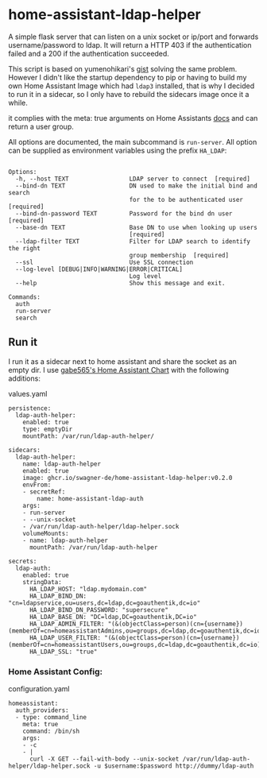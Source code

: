# home-assistant-ldap-helper
A simple flask server that can listen on a unix socket or ip/port and forwards username/password to ldap. It will return a HTTP 403 if the authentication failed and a 200 if the authentication succeeded.

This script is based on yumenohikari's [gist](https://gist.github.com/yumenohikari/8440144023cf33ab3ef0d68084a1b42f) solving the same problem. However I didn't like the startup dependency to pip or having to build my own Home Assistant Image which had `ldap3` installed, that is why I decided to run it in a sidecar, so I only have to rebuild the sidecars image once it a while.

it complies with the meta: true arguments on Home Assistants [docs](https://www.home-assistant.io/docs/authentication/providers/#command-line) and can return a user group.

All options are documented, the main subcommand is `run-server`. All option can be supplied as environment variables using the prefix `HA_LDAP`:
```Usage: ldap-helper.py [OPTIONS] COMMAND [ARGS]...

Options:
  -h, --host TEXT                 LDAP server to connect  [required]
  --bind-dn TEXT                  DN used to make the initial bind and search
                                  for the to be authenticated user  [required]
  --bind-dn-password TEXT         Password for the bind dn user  [required]
  --base-dn TEXT                  Base DN to use when looking up users
                                  [required]
  --ldap-filter TEXT              Filter for LDAP search to identify the right
                                  group membership  [required]
  --ssl                           Use SSL connection
  --log-level [DEBUG|INFO|WARNING|ERROR|CRITICAL]
                                  Log level
  --help                          Show this message and exit.

Commands:
  auth
  run-server
  search
```

## Run it
I run it as a sidecar next to home assistant and share the socket as an empty dir. I use [gabe565's Home Assistant Chart](https://github.com/gabe565/charts/blob/main/charts/home-assistant/) with the following additions:

values.yaml
```
persistence:
  ldap-auth-helper:
    enabled: true
    type: emptyDir
    mountPath: /var/run/ldap-auth-helper/

sidecars:
  ldap-auth-helper:
    name: ldap-auth-helper
    enabled: true
    image: ghcr.io/swagner-de/home-assistant-ldap-helper:v0.2.0
    envFrom:
    - secretRef:
        name: home-assistant-ldap-auth
    args:
    - run-server
    - --unix-socket
    - /var/run/ldap-auth-helper/ldap-helper.sock
    volumeMounts:
    - name: ldap-auth-helper
      mountPath: /var/run/ldap-auth-helper

secrets:
  ldap-auth:
    enabled: true
    stringData:
      HA_LDAP_HOST: "ldap.mydomain.com"
      HA_LDAP_BIND_DN: "cn=ldapservice,ou=users,dc=ldap,dc=goauthentik,dc=io"
      HA_LDAP_BIND_DN_PASSWORD: "supersecure"
      HA_LDAP_BASE_DN: "DC=ldap,DC=goauthentik,DC=io"
      HA_LDAP_ADMIN_FILTER: "(&(objectClass=person)(cn={username})(memberOf=cn=homeassistantAdmins,ou=groups,dc=ldap,dc=goauthentik,dc=io))"
      HA_LDAP_USER_FILTER: "(&(objectClass=person)(cn={username})(memberOf=cn=homeassistantUsers,ou=groups,dc=ldap,dc=goauthentik,dc=io))"
      HA_LDAP_SSL: "true"
```

### Home Assistant Config:
configuration.yaml
```
homeassistant:
  auth_providers:
  - type: command_line
    meta: true
    command: /bin/sh
    args:
    - -c
    - |
      curl -X GET --fail-with-body --unix-socket /var/run/ldap-auth-helper/ldap-helper.sock -u $username:$password http://dummy/ldap-auth
```